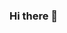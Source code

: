 ### Hi there 👋

<!--
**almost-a-mathematician/almost-a-mathematician** is a ✨ _special_ ✨ repository because its `README.md` (this file) appears on your GitHub profile.
[![trophy](https://github-profile-trophy.vercel.app/?username=almost-a-mathematician&theme=onedark)](https://github.com/ryo-ma/github-profile-trophy)
![https://i.imgur.com/FOowYxMb.jpg](***)


Here are some ideas to get you started:

- 🔭 I’m currently working on ...
- 🌱 I’m currently learning ...
- 👯 I’m looking to collaborate on ...
- 🤔 I’m looking for help with ...
- 💬 Ask me about ...
- 📫 How to reach me: ...
- 😄 Pronouns: ...
- ⚡ Fun fact: ...
-->
